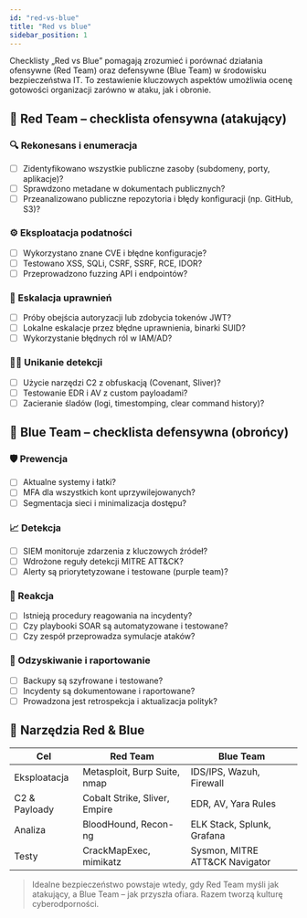 ```yaml
---
id: "red-vs-blue"
title: "Red vs blue"
sidebar_position: 1
---
```


Checklisty „Red vs Blue” pomagają zrozumieć i porównać działania ofensywne (Red Team) oraz defensywne (Blue Team) w środowisku bezpieczeństwa IT. To zestawienie kluczowych aspektów umożliwia ocenę gotowości organizacji zarówno w ataku, jak i obronie.

## 🔴 Red Team – checklista ofensywna (atakujący)

### 🔍 Rekonesans i enumeracja

- [ ] Zidentyfikowano wszystkie publiczne zasoby (subdomeny, porty, aplikacje)?
- [ ] Sprawdzono metadane w dokumentach publicznych?
- [ ] Przeanalizowano publiczne repozytoria i błędy konfiguracji (np. GitHub, S3)?

### ⚙️ Eksploatacja podatności

- [ ] Wykorzystano znane CVE i błędne konfiguracje?
- [ ] Testowano XSS, SQLi, CSRF, SSRF, RCE, IDOR?
- [ ] Przeprowadzono fuzzing API i endpointów?

### 🔐 Eskalacja uprawnień

- [ ] Próby obejścia autoryzacji lub zdobycia tokenów JWT?
- [ ] Lokalne eskalacje przez błędne uprawnienia, binarki SUID?
- [ ] Wykorzystanie błędnych ról w IAM/AD?

### 🕵️‍♂️ Unikanie detekcji

- [ ] Użycie narzędzi C2 z obfuskacją (Covenant, Sliver)?
- [ ] Testowanie EDR i AV z custom payloadami?
- [ ] Zacieranie śladów (logi, timestomping, clear command history)?

## 🔵 Blue Team – checklista defensywna (obrońcy)

### 🛡️ Prewencja

- [ ] Aktualne systemy i łatki?
- [ ] MFA dla wszystkich kont uprzywilejowanych?
- [ ] Segmentacja sieci i minimalizacja dostępu?

### 📈 Detekcja

- [ ] SIEM monitoruje zdarzenia z kluczowych źródeł?
- [ ] Wdrożone reguły detekcji MITRE ATT&CK?
- [ ] Alerty są priorytetyzowane i testowane (purple team)?

### 🚨 Reakcja

- [ ] Istnieją procedury reagowania na incydenty?
- [ ] Czy playbooki SOAR są automatyzowane i testowane?
- [ ] Czy zespół przeprowadza symulacje ataków?

### 🔁 Odzyskiwanie i raportowanie

- [ ] Backupy są szyfrowane i testowane?
- [ ] Incydenty są dokumentowane i raportowane?
- [ ] Prowadzona jest retrospekcja i aktualizacja polityk?

## 🧩 Narzędzia Red & Blue

| Cel                | Red Team                           | Blue Team                          |
|--------------------|------------------------------------|------------------------------------|
| Eksploatacja       | Metasploit, Burp Suite, nmap       | IDS/IPS, Wazuh, Firewall           |
| C2 & Payloady      | Cobalt Strike, Sliver, Empire      | EDR, AV, Yara Rules                |
| Analiza            | BloodHound, Recon-ng               | ELK Stack, Splunk, Grafana         |
| Testy              | CrackMapExec, mimikatz              | Sysmon, MITRE ATT&CK Navigator     |

> Idealne bezpieczeństwo powstaje wtedy, gdy Red Team myśli jak atakujący, a Blue Team – jak przyszła ofiara. Razem tworzą kulturę cyberodporności.
